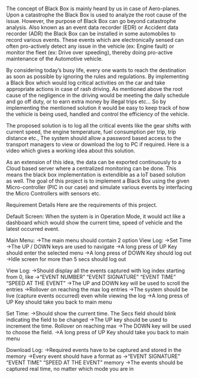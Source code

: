 The concept of Black Box is mainly heard by us in case of Aero-planes. Upon a catastrophe the Black Box is used to analyze the root cause of the issue. However, the purpose of Black Box can go beyond catastrophe analysis. Also known as an event data recorder (EDR) or Accident data recorder (ADR) the Black Box can be installed in some automobiles to record various events. These events which are electronically sensed can often pro-actively detect any issue in the vehicle (ex: Engine fault) or monitor the fleet (ex: Drive over speeding), thereby doing pro-active maintenance of the Automotive vehicle.

 

By considering today’s busy life, every one wants to reach the destination as soon as possible by ignoring the rules and regulations. By implementing a Black Box which would log critical activities on the car and take appropriate actions in case of rash driving. As mentioned above the root cause of the negligence in the driving would be meeting the daily schedule and go off duty, or to earn extra money by illegal trips etc… So by implementing the mentioned solution it would be easy to keep track of how the vehicle is being used, handled and control the efficiency of the vehicle.

 

The proposed solution is to log all the critical events like the gear shifts with current speed, the engine temperature, fuel consumption per trip, trip distance etc., The system should allow a password based access to the transport managers to view or download the log to PC if required. Here is a video which gives a working idea about this solution.

As an extension of this idea, the data can be exported continuously to a Cloud based server where a centralized monitoring can be done. This means the black box implementation is extendible as a IoT based solution as well. The goal of this project is to implement a Black Box using the given Micro-controller (PIC in our case) and simulate various events by interfacing the Micro Controllers with sensors etc.

Requirement Details
Here are the requirements of this project. 

Default Screen:
When the system is in Operation Mode, it would act like a dashboard which would show the current time, speed of vehicle and the latest occurred event.

Main Menu:
->The main menu should contain 2 option
View Log:
->Set Time
->The UP / DOWN keys are used to navigate
->A long press of UP Key should enter the selected menu
->A long press of DOWN Key should log out
->Idle screen for more than 5 secs should log out

View Log:
->Should display all the events captured with log index starting from 0, like
->“EVENT NUMBER” “EVENT SIGNATURE” “EVENT TIME” “SPEED AT THE EVENT”
->The UP and DOWN key will be used to scroll the entries
->Rollover on reaching the max log entries
->The system should be live (capture events occurred) even while viewing the log
->A long press of UP Key should take you back to main menu

Set Time:
->Should show the current time. The Secs field should blink indicating the field to be changed
->The UP key should be used to increment the time. Rollover on reaching max
->The DOWN key will be used to choose the field.
->A long press of UP Key should take you back to main menu

Download Log:
->Required events have to be captured and stored in the memory
->Every event should have a format as
->“EVENT SIGNATURE” “EVENT TIME” “SPEED AT THE EVENT”
  memory
->The events should be captured real time, no matter which mode you are in
